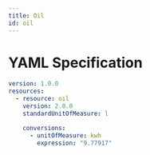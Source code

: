 ```yaml
---
title: Oil
id: oil
---
```




# YAML Specification

```yaml
version: 1.0.0
resources:
  - resource: oil
    version: 2.0.0
    standardUnitOfMeasure: l

    conversions:
      - unitOfMeasure: kwh
        expression: "9.77917"

```



